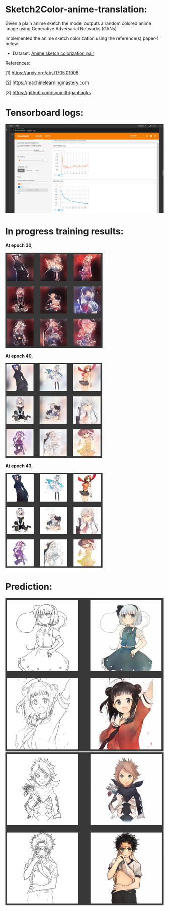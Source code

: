 # Sketch2Color-anime-translation:

Given a plain anime sketch the model outputs a random colored anime image using Generative Adversarial Networks (GANs).

Implemented the anime sketch colorization using the reference(s) paper-1 below.

- Dataset: [Anime sketch colorization pair](https://www.kaggle.com/ktaebum/anime-sketch-colorization-pair)

References:

[1] https://arxiv.org/abs/1705.01908

[2] https://machinelearningmastery.com

[3] https://github.com/soumith/ganhacks

# Tensorboard logs:

![Tensorboard](./Images/TensorboardLogs.png)

# In progress training results:

**At epoch 30,**

![result_epoch_30](./Images/Epoch30.PNG)

**At epoch 40,**

![result_epoch_40](./Images/Epoch40.PNG)

**At epoch 43,**

![result_epoch_43](./Images/Epoch43.PNG)

# Prediction:

![Sample_1](./Images/TestSample1.PNG)
![Sample_2](./Images/TestSample2.PNG)
